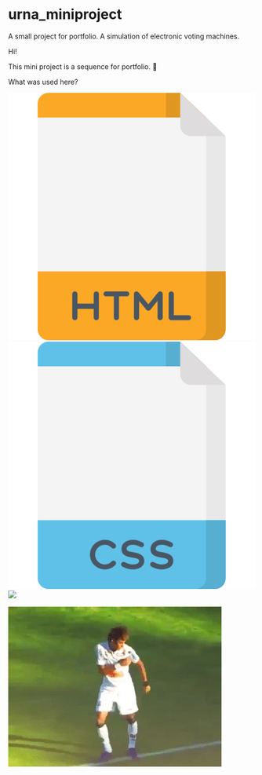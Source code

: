 # urna_miniproject
 A small project for portfolio. A simulation of electronic voting machines.

Hi!

This mini project is a sequence for portfolio. 🤙

What was used here?

![](\image\html.png)
![](\image\css.png)
![](\image\js.png)


![](\image\ney.gif)